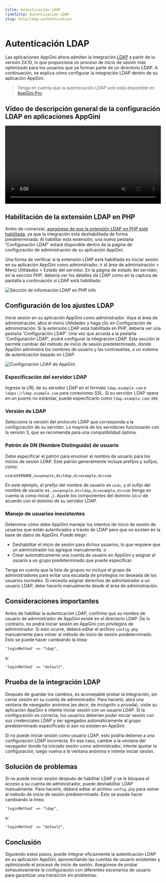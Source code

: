```yaml
---
title: Autenticación LDAP
linkTitle: Autenticación LDAP
slug: help/ldap-authentication
---
```


# Autenticación LDAP

Las aplicaciones AppGini ahora admiten la integración [LDAP](https://en.wikipedia.org/wiki/Lightweight_Directory_Access_Protocol) a partir de la versión 24.10, lo que proporciona un proceso de inicio de sesión más optimizado para los usuarios que ya forman parte de un directorio LDAP. A continuación, se explica cómo configurar la integración LDAP dentro de su aplicación AppGini.

> Tenga en cuenta que la autenticación LDAP solo está disponible en [AppGini Pro](/appgini/order).

## Vídeo de descripción general de la configuración LDAP en aplicaciones AppGini

<video style="width: 100%; height: auto;" controls>
<source src="https://cdn.bigprof.com/screencasts/ldap-login-in-appgini-applications.mp4" type="video/mp4">
Su navegador no admite la etiqueta de vídeo.
</video>

## Habilitación de la extensión LDAP en PHP

Antes de comenzar, [asegúrese de que la extensión LDAP en PHP esté habilitada](/appgini/help/enable-php-ldap-extension/), ya que la integración está deshabilitada de forma predeterminada. Al habilitar esta extensión, una nueva pestaña 'Configuración LDAP' estará disponible dentro de la página de configuración de administración de su aplicación AppGini.

Una forma de verificar si la extensión LDAP está habilitada es iniciar sesión en su aplicación AppGini como administrador, ir al área de administración > Menú Utilidades > Estado del servidor. En la página de estado del servidor, en la sección PHP, debería ver los detalles de LDAP como en la captura de pantalla a continuación si LDAP está habilitado:

![Sección de información LDAP en PHP info](https://cdn.bigprof.com/images/ldap-section-php-ini.png)

## Configuración de los ajustes LDAP

Inicie sesión en su aplicación AppGini como administrador. Vaya al área de administración, abra el menú Utilidades y haga clic en Configuración de administración. Si la extensión LDAP está habilitada en PHP, debería ver una pestaña 'Configuración LDAP'. Una vez que acceda a la pestaña 'Configuración LDAP', podrá configurar la integración LDAP. Esta sección le permite cambiar del método de inicio de sesión predeterminado, donde AppGini administra los nombres de usuario y las contraseñas, a un sistema de autenticación basado en LDAP.

![Configuración LDAP de AppGini](https://cdn.bigprof.com/images/ldap-settings.png)

### Especificación del servidor LDAP

Ingrese la URL de su servidor LDAP en el formato `ldap.example.com` o `ldaps://ldap.example.com` para conexiones SSL. Si su servidor LDAP opera en un puerto no estándar, puede especificarlo como `ldap.example.com:389`.

### Versión de LDAP

Seleccione la versión del protocolo LDAP que corresponda a la configuración de su servidor. La mayoría de los servidores funcionarán con la versión 3, que se recomienda para una compatibilidad óptima.

### Patrón de DN (Nombre Distinguido) de usuario

Debe especificar el patrón para envolver el nombre de usuario para los inicios de sesión LDAP. Este patrón generalmente incluye prefijos y sufijos, como:

```
uid=USERNAME,ou=people,dc=ldap,dc=example,dc=com
```

En este ejemplo, el prefijo del nombre de usuario es `uid=`, y el sufijo del nombre de usuario es `,ou=people,dc=ldap,dc=example,dc=com` (tenga en cuenta la coma inicial `,`). Ajuste los componentes del dominio (`dc=`) de acuerdo con el dominio de su servidor LDAP.

### Manejo de usuarios inexistentes

Determine cómo debe AppGini manejar los intentos de inicio de sesión de usuarios que están autenticados a través de LDAP pero que no existen en la base de datos de AppGini. Puede elegir:

*   Deshabilitar el inicio de sesión para dichos usuarios, lo que requiere que un administrador los agregue manualmente, o
*   Crear automáticamente una cuenta de usuario en AppGini y asignar al usuario a un grupo predeterminado que puede especificar.

Tenga en cuenta que la lista de grupos no incluye el grupo de administradores para evitar una escalada de privilegios no deseada de los usuarios normales. Si necesita asignar derechos de administrador a un usuario LDAP, debe hacerlo manualmente desde el área de administración.

## Consideraciones importantes

Antes de habilitar la autenticación LDAP, confirme que su nombre de usuario de administrador de AppGini existe en el directorio LDAP. De lo contrario, no podrá iniciar sesión en AppGini con privilegios de administrador. Si esto ocurre, deberá editar el archivo `config.php` manualmente para volver al método de inicio de sesión predeterminado. Esto se puede hacer cambiando la línea:

```
'loginMethod' => "ldap",
```

a:

```
'loginMethod' => "default",
```

## Prueba de la integración LDAP

Después de guardar los cambios, es aconsejable probar la integración, sin cerrar sesión en su cuenta de administrador. Para hacerlo, abra una ventana de navegador anónima (es decir, de incógnito o privada), visite su aplicación AppGini e intente iniciar sesión con un usuario LDAP. Si la configuración es correcta, los usuarios deberían poder iniciar sesión con sus credenciales LDAP y ser agregados automáticamente al grupo predeterminado especificado si aún no existen en AppGini.

Si no puede iniciar sesión como usuario LDAP, esto podría deberse a una configuración LDAP incorrecta. En ese caso, cambie a la ventana del navegador donde ha iniciado sesión como administrador, intente ajustar la configuración, luego vuelva a la ventana anónima e intente iniciar sesión.

## Solución de problemas

Si no puede iniciar sesión después de habilitar LDAP y se le bloquea el acceso a su cuenta de administrador, puede deshabilitar LDAP manualmente. Para hacerlo, deberá editar el archivo `config.php` para volver al método de inicio de sesión predeterminado. Esto se puede hacer cambiando la línea:

```
'loginMethod' => "ldap",
```

a:

```
'loginMethod' => "default",
```

## Conclusión

Siguiendo estos pasos, puede integrar eficazmente la autenticación LDAP en su aplicación AppGini, aprovechando las cuentas de usuario existentes y optimizando el proceso de inicio de sesión. Asegúrese de probar exhaustivamente la configuración con diferentes escenarios de usuario para garantizar una transición sin problemas.
